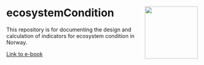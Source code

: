 # ecosystemCondition <img src='images/hexSticker.png' align="right" height="139" />

This repository is for documenting the design and calculation of indicators for ecosystem condition in Norway.


[Link to e-book](https://ninanor.github.io/ecosystemCondition/)

